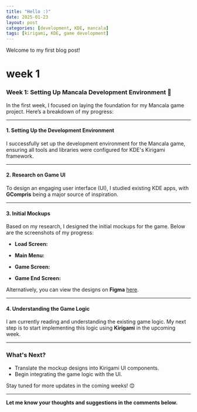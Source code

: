 ```yaml
---
title: "Hello :)"
date: 2025-01-23
layout: post
categories: [development, KDE, mancala]
tags: [kirigami, KDE, game development]
---
```

Welcome to my first blog post!

# week 1
### Week 1: Setting Up Mancala Development Environment 🚀

In the first week, I focused on laying the foundation for my Mancala game project. Here’s a breakdown of my progress:

---

#### **1. Setting Up the Development Environment**  
I successfully set up the development environment for the Mancala game, ensuring all tools and libraries were configured for KDE's Kirigami framework.

---

#### **2. Research on Game UI**  
To design an engaging user interface (UI), I studied existing KDE apps, with **GCompris** being a major source of inspiration. 

---



#### **3. Initial Mockups**  
Based on my research, I designed the initial mockups for the game. Below are the screenshots of my progress:  

- **Load Screen:**  
  <!-- <img src="{{ site.baseurl }}/assets/lib/mancala/loadScreen.png" alt="Load Screen" width="500px"> -->

- **Main Menu:**  
  <!-- <img src="/assets/lib/mancala/mainMenu.png" alt="Main Menu" width="500px"> -->

- **Game Screen:**  
  <!-- <img src="/assets/lib/mancala/gameScreen.png" alt="Game Screen" width="500px"> -->

- **Game End Screen:**  
  <!-- <img src="/assets/lib/mancala/gameEnd.png" alt="Game End Screen" width="500px"> -->

Alternatively, you can view the designs on **Figma** [here](https://www.figma.com/proto/ItbJRR4bx8ywpSsVJJnkwp/Mankala?page-id=0%3A1&node-id=13-17&p=f&viewport=-458%2C220%2C0.28&t=GhPFtbgR3whaQqL2-1&scaling=scale-down&content-scaling=fixed&starting-point-node-id=6%3A8).


---

#### **4. Understanding the Game Logic**  
I am currently reading and understanding the existing game logic. My next step is to start implementing this logic using **Kirigami** in the upcoming week.

---

### What's Next?  
- Translate the mockup designs into Kirigami UI components.  
- Begin integrating the game logic with the UI.  

Stay tuned for more updates in the coming weeks! 😊

---

**Let me know your thoughts and suggestions in the comments below.**  
